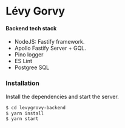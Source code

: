 # Lévy Gorvy

#### Backend tech stack
  - NodeJS: Fastify framework.
  - Apollo Fastify Server + GQL.
  - Pino logger
  - ES Lint
  - Postgree SQL
### Installation
Install the dependencies and start the server.

```sh
$ cd levygrovy-backend
$ yarn install
$ yarn start
```




